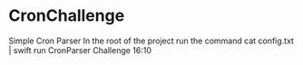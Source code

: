 # CronChallenge
Simple Cron Parser
In the root of the project run the command cat config.txt | swift run CronParser Challenge 16:10

